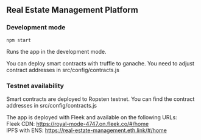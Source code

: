 
## Real Estate Management Platform


### Development mode

`npm start`

Runs the app in the development mode.<br />

You can deploy smart contracts with truffle to ganache.
You need to adjust contract addresses in src/config/contracts.js


### Testnet availability

Smart contracts are deployed to Ropsten testnet.
You can find the contract addresses in src/config/contracts.js

The app is deployed with Fleek and available on the following URLs:<br />
Fleek CDN: https://royal-mode-4747.on.fleek.co/#/home<br />
IPFS with ENS: https://real-estate-management.eth.link/#/home<br />

